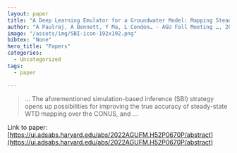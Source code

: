 ```yaml
---
layout: paper
title: "A Deep Learning Emulator for a Groundwater Model: Mapping Steady-State Water Table Depth"
author: "A Paulraj, A Bennett, Y Ma, L Condon… - AGU Fall Meeting …, 2022 - ui.adsabs.harvard.edu"
image: "/assets/img/SBI-icon-192x192.png"
bibtex: "None"
hero_title: "Papers"
categories:
  - Uncategorized
tags:
  - paper

---
```

>… The aforementioned simulation-based inference (SBI) strategy opens up possibilities for improving the true accuracy of steady-state WTD mapping over the CONUS, and …

Link to paper: [https://ui.adsabs.harvard.edu/abs/2022AGUFM.H52P0670P/abstract](https://ui.adsabs.harvard.edu/abs/2022AGUFM.H52P0670P/abstract)


